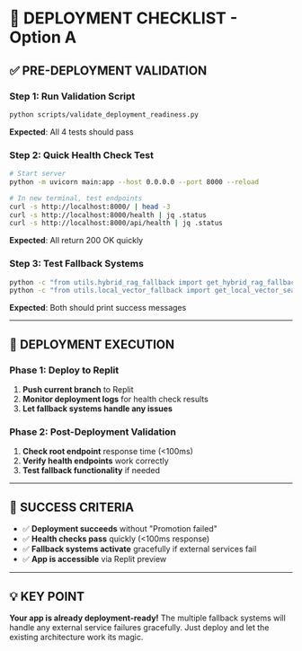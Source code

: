 # 🚀 DEPLOYMENT CHECKLIST - Option A

## ✅ **PRE-DEPLOYMENT VALIDATION**

### **Step 1: Run Validation Script**
```bash
python scripts/validate_deployment_readiness.py
```
**Expected**: All 4 tests should pass

### **Step 2: Quick Health Check Test**
```bash
# Start server
python -m uvicorn main:app --host 0.0.0.0 --port 8000 --reload

# In new terminal, test endpoints
curl -s http://localhost:8000/ | head -3
curl -s http://localhost:8000/health | jq .status
curl -s http://localhost:8000/api/health | jq .status
```
**Expected**: All return 200 OK quickly

### **Step 3: Test Fallback Systems**
```bash
python -c "from utils.hybrid_rag_fallback import get_hybrid_rag_fallback; print('✅ Hybrid RAG ready')"
python -c "from utils.local_vector_fallback import get_local_vector_search; print('✅ Local fallback ready')"
```
**Expected**: Both should print success messages

---

## 🚀 **DEPLOYMENT EXECUTION**

### **Phase 1: Deploy to Replit**
1. **Push current branch** to Replit
2. **Monitor deployment logs** for health check results
3. **Let fallback systems handle any issues**

### **Phase 2: Post-Deployment Validation**
1. **Check root endpoint** response time (<100ms)
2. **Verify health endpoints** work correctly
3. **Test fallback functionality** if needed

---

## 🎯 **SUCCESS CRITERIA**

- ✅ **Deployment succeeds** without "Promotion failed"
- ✅ **Health checks pass** quickly (<100ms response)
- ✅ **Fallback systems activate** gracefully if external services fail
- ✅ **App is accessible** via Replit preview

---

## 💡 **KEY POINT**

**Your app is already deployment-ready!** The multiple fallback systems will handle any external service failures gracefully. Just deploy and let the existing architecture work its magic.
